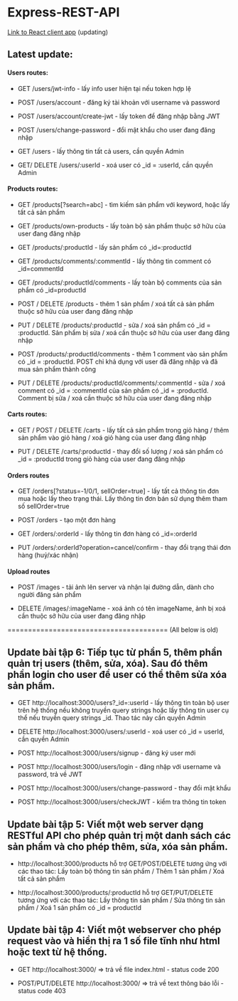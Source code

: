 # Express-REST-API

[Link to React client app](https://github.com/mcdoblivion/merchize-ecommerce) (updating)

## Latest update:

#### Users routes:

- GET /users/jwt-info - lấy info user hiện tại nếu token hợp lệ

- POST /users/account - đăng ký tài khoản với username và password

- POST /users/account/create-jwt - lấy token để đăng nhập bằng JWT

- POST /users/change-password - đổi mật khẩu cho user đang đăng nhập

- GET /users - lấy thông tin tất cả users, cần quyền Admin

- GET/ DELETE /users/:userId - xoá user có \_id = :userId, cần quyền Admin

#### Products routes:

- GET /products[?search=abc] - tìm kiếm sản phẩm với keyword, hoặc lấy tất cả sản phẩm

- GET /products/own-products - lấy toàn bộ sản phẩm thuộc sở hữu của user đang đăng nhập

- GET /products/:productId - lấy sản phẩm có \_id=:productId

- GET /products/comments/:commentId - lấy thông tin comment có \_id=commentId

- GET /products/:productId/comments - lấy toàn bộ comments của sản phẩm có \_id=productId

- POST / DELETE /products - thêm 1 sản phẩm / xoá tất cả sản phẩm thuộc sở hữu của user đang đăng nhập

- PUT / DELETE /products/:productId - sửa / xoá sản phẩm có \_id = :productId. Sản phẩm bị sửa / xoá cần thuộc sở hữu của user đang đăng nhập

- POST /products/:productId/comments - thêm 1 comment vào sản phẩm có \_id = :productId. POST chỉ khả dụng với user đã đăng nhập và đã mua sản phẩm thành công

- PUT / DELETE /products/:productId/comments/:commentId - sửa / xoá comment có \_id = :commentId của sản phẩm có \_id = :productId. Comment bị sửa / xoá cần thuộc sở hữu của user đang đăng nhập

#### Carts routes:

- GET / POST / DELETE /carts - lấy tất cả sản phẩm trong giỏ hàng / thêm sản phẩm vào giỏ hàng / xoá giỏ hàng của user đang đăng nhập

- PUT / DELETE /carts/:productId - thay đổi số lượng / xoá sản phẩm có \_id = :productId trong giỏ hàng của user đang đăng nhập

#### Orders routes

- GET /orders[?status=-1/0/1, sellOrder=true] - lấy tất cả thông tin đơn mua hoặc lấy theo trạng thái. Lấy thông tin đơn bán sử dụng thêm tham số sellOrder=true

- POST /orders - tạo một đơn hàng

- GET /orders/:orderId - lấy thông tin đơn hàng có \_id=:orderId

- PUT /orders/:orderId?operation=cancel/confirm - thay đổi trạng thái đơn hàng (huỷ/xác nhận)

#### Upload routes

- POST /images - tải ảnh lên server và nhận lại đường dẫn, dành cho người đăng sản phẩm

- DELETE /images/:imageName - xoá ảnh có tên imageName, ảnh bị xoá cần thuộc sở hữu của user đang đăng nhập

=======================================
(All below is old)

## Update bài tập 6: Tiếp tục từ phần 5, thêm phần quản trị users (thêm, sửa, xóa). Sau đó thêm phần login cho user để user có thể thêm sửa xóa sản phẩm.

- GET http://localhost:3000/users?\_id=:userId - lấy thông tin toàn bộ user trên hệ thống nếu không truyền query strings hoặc lấy thông tin user cụ thể nếu truyền query strings \_id. Thao tác này cần quyền Admin

- DELETE http://localhost:3000/users/:userId - xoá user có \_id = userId, cần quyền Admin

- POST http://localhost:3000/users/signup - đăng ký user mới

- POST http://localhost:3000/users/login - đăng nhập với username và password, trả về JWT

- POST http://localhost:3000/users/change-password - thay đổi mật khẩu

- POST http://localhost:3000/users/checkJWT - kiểm tra thông tin token

## Update bài tập 5: Viết một web server dạng RESTful API cho phép quản trị một danh sách các sản phẩm và cho phép thêm, sửa, xóa sản phẩm.

- http://localhost:3000/products hỗ trợ GET/POST/DELETE tương ứng với các thao tác: Lấy toàn bộ thông tin sản phẩm / Thêm 1 sản phẩm / Xoá tất cả sản phẩm

- http://localhost:3000/products/:productId hỗ trợ GET/PUT/DELETE tương ứng với các thao tác: Lấy thông tin sản phẩm / Sửa thông tin sản phẩm / Xoá 1 sản phẩm có \_id = productId

## Update bài tập 4: Viết một webserver cho phép request vào và hiển thị ra 1 số file tĩnh như html hoặc text từ hệ thống.

- GET http://localhost:3000/ => trả về file index.html - status code 200

- POST/PUT/DELETE http://localhost:3000/ => trả về text thông báo lỗi - status code 403

